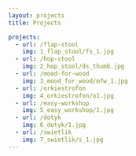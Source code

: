 ```yaml
---
layout: projects
title: Projects

projects:
  - url: /flap-stool
    img: 1_flap_stool/fs_1.jpg
  - url: /hop-stool
    img: 2_hop_stool/ds_thumb.jpg
  - url: /mood-for-wood
    img: 3_mood_for_wood/mfw_1.jpg
  - url: /orkiestrofon
    img: 4_orkiestrofon/o1.jpg
  - url: /easy-workshop
    img: 5_easy_workshop/1.jpg
  - url: /dotyk
    img: 6_dotyk/1.jpg
  - url: /swietlik
    img: 7_swietlik/s_1.jpg
---
```

